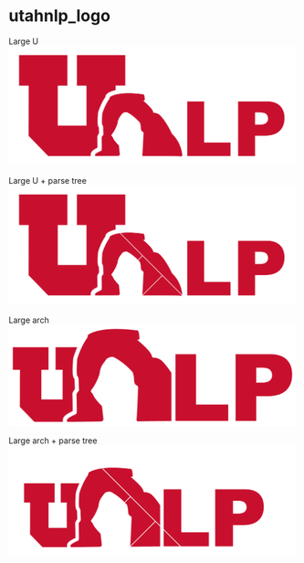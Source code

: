 # utahnlp_logo

Large U
![large_U](https://github.com/t-li/utahnlp_logo/blob/master/utahnlp-1.png)

Large U + parse tree
![large_U_parse](https://github.com/t-li/utahnlp_logo/blob/master/utahnlp-1-1.png)


Large arch
![large_arch](https://github.com/t-li/utahnlp_logo/blob/master/utahnlp-2.png)

Large arch + parse tree
![large_arch_parse](https://github.com/t-li/utahnlp_logo/blob/master/utahnlp-2-1.png)
